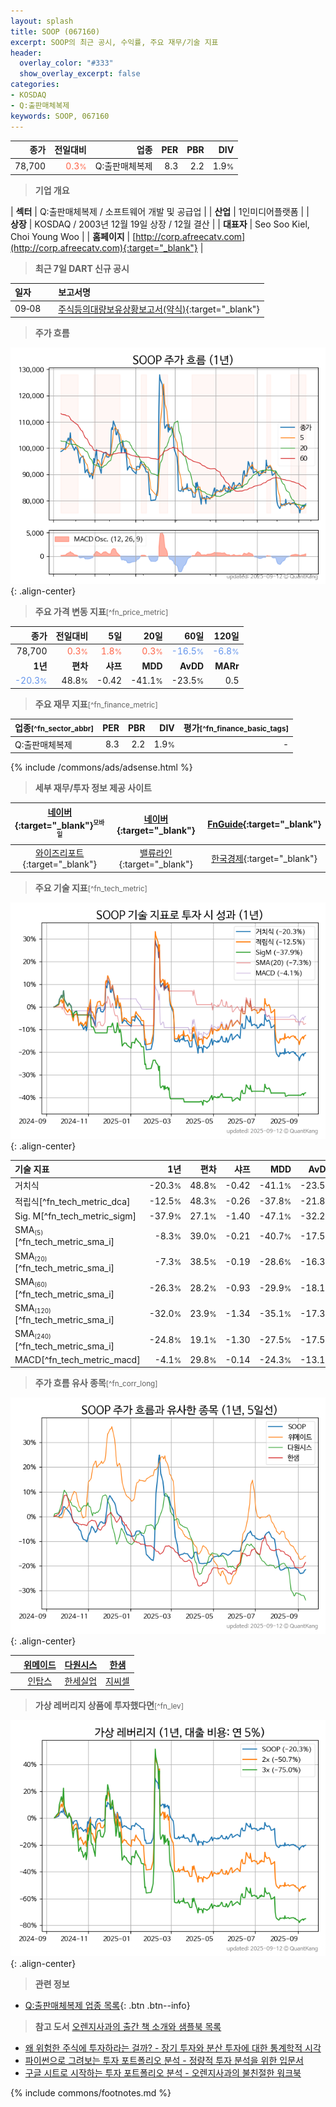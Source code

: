 ```yaml
---
layout: splash
title: SOOP (067160)
excerpt: SOOP의 최근 공시, 수익률, 주요 재무/기술 지표
header:
  overlay_color: "#333"
  show_overlay_excerpt: false
categories:
- KOSDAQ
- Q:출판매체복제
keywords: SOOP, 067160
---
```


| **종가** | **전일대비** | **업종** | **PER** | **PBR** | **DIV** |
| -------: | -----------: | -------: | ------: | ------: | ------: |
| 78,700 | <span style="color: tomato">0.3<small>%</small></span> | Q:출판매체복제 | 8.3 | 2.2 | 1.9<small>%</small> |

<!-- more -->


> **기업 개요**<a id="company"></a>

| <span style="white-space:nowrap;">**섹터**</span> | Q:출판매체복제 / 소프트웨어 개발 및 공급업 |
| <span style="white-space:nowrap;">**산업**</span> | 1인미디어플랫폼 |
| <span style="white-space:nowrap;">**상장**</span> | KOSDAQ / 2003년 12월 19일 상장 / 12월 결산 |
| <span style="white-space:nowrap;">**대표자**</span> | Seo Soo Kiel, Choi Young Woo |
| <span style="white-space:nowrap;">**홈페이지**</span> | [http://corp.afreecatv.com](http://corp.afreecatv.com){:target="_blank"} |


> **최근 7일 DART 신규 공시**<a id="dart"></a>

| **일자** |      | **보고서명** |
| :------- | :--- | :----------- |
| 09&#x2011;08 | | [주식등의대량보유상황보고서(약식)](https://dart.fss.or.kr/dsaf001/main.do?rcpNo=20250908000247){:target="_blank"} |


> **주가 흐름**<a id="price"></a>

![067160](/stock/images/067160.png){: .align-center}


> **주요 가격 변동 지표**<small>[^fn_price_metric]</small>

| **종가** | **전일대비** | **5일** | **20일** | **60일** | **120일** |
| -------: | -----------: | ------: | -------: | -------: | --------: |
| 78,700 | <span style="color: tomato">0.3<small>%</small></span> | <span style="color: tomato">1.8<small>%</small></span> | <span style="color: tomato">0.3<small>%</small></span> | <span style="color: cornflowerblue">-16.5<small>%</small></span> | <span style="color: cornflowerblue">-6.8<small>%</small></span> |
| **1년** | **편차** | **샤프** | **MDD** | **AvDD** | **MARr** |
| <span style="color: cornflowerblue">-20.3<small>%</small></span> | 48.8<small>%</small> | -0.42 | -41.1<small>%</small> | -23.5<small>%</small> | 0.5 |


> **주요 재무 지표**<small>[^fn_finance_metric]</small>

| **업종**<small>[^fn_sector_abbr]</small> | **PER** | **PBR** | **DIV** | **평가**<small>[^fn_finance_basic_tags]</small> |
| :--------------------------------------- | ------: | ------: | ------: | ----------------------------------------------: |
| Q:출판매체복제 | 8.3 | 2.2 | 1.9<small>%</small> | - |



{% include /commons/ads/adsense.html %}

> **세부 재무/투자 정보 제공 사이트**

| [네이버](https://m.stock.naver.com/domestic/stock/067160/finance/summary){:target="_blank"}<sup><small>모바일</small></sup> | [네이버](https://finance.naver.com/item/coinfo.naver?code=067160){:target="_blank"} | [FnGuide](https://comp.fnguide.com/SVO2/ASP/SVD_Invest.asp?gicode=A067160&MenuYn=Y){:target="_blank"} |
| :---: | :---: | :---: |
| [와이즈리포트](https://comp.wisereport.co.kr/company/c1040001.aspx?cmp_cd=067160){:target="_blank"} | [밸류라인](https://www.valueline.co.kr/finance/summary/067160){:target="_blank"} | [한국경제](https://markets.hankyung.com/stock/067160/financial-summary){:target="_blank"} |


> **주요 기술 지표**<small>[^fn_tech_metric]</small>


![067160](/stock/images/067160_tech.png){: .align-center}

| **기술 지표** | **1년** | **편차** | **샤프** | **MDD** | **AvDD** |
| :------------ | ------: | -----------: | -------: | ------: | -------: |
| 거치식 | -20.3<small>%</small> | 48.8<small>%</small> | -0.42 | -41.1<small>%</small> | -23.5<small>%</small> |
| 적립식[^fn_tech_metric_dca] | -12.5<small>%</small> | 48.3<small>%</small> | -0.26 | -37.8<small>%</small> | -21.8<small>%</small> |
| Sig. M[^fn_tech_metric_sigm] | -37.9<small>%</small> | 27.1<small>%</small> | -1.40 | -47.1<small>%</small> | -32.2<small>%</small> |
| SMA<small><sub>(5)</sub></small>[^fn_tech_metric_sma_i] | -8.3<small>%</small> | 39.0<small>%</small> | -0.21 | -40.7<small>%</small> | -17.5<small>%</small> |
| SMA<small><sub>(20)</sub></small>[^fn_tech_metric_sma_i] | -7.3<small>%</small> | 38.5<small>%</small> | -0.19 | -28.6<small>%</small> | -16.3<small>%</small> |
| SMA<small><sub>(60)</sub></small>[^fn_tech_metric_sma_i] | -26.3<small>%</small> | 28.2<small>%</small> | -0.93 | -29.9<small>%</small> | -18.1<small>%</small> |
| SMA<small><sub>(120)</sub></small>[^fn_tech_metric_sma_i] | -32.0<small>%</small> | 23.9<small>%</small> | -1.34 | -35.1<small>%</small> | -17.3<small>%</small> |
| SMA<small><sub>(240)</sub></small>[^fn_tech_metric_sma_i] | -24.8<small>%</small> | 19.1<small>%</small> | -1.30 | -27.5<small>%</small> | -17.5<small>%</small> |
| MACD[^fn_tech_metric_macd] | -4.1<small>%</small> | 29.8<small>%</small> | -0.14 | -24.3<small>%</small> | -13.1<small>%</small> |


> **주가 흐름 유사 종목**<a id="corr"></a><small>[^fn_corr_long]</small>

![067160](/stock/images/067160_corr.png){: .align-center}

|       | [위메이드](/112040/) | [다원시스](/068240/) | [한샘](/009240/) |
| :---: | :------------------------------------: | :------------------------------------: | :------------------------------------: |
|       | [인탑스](/049070/) | [한세실업](/105630/) | [지씨셀](/144510/) |


> **가상 레버리지 상품에 투자했다면**<a id="2x"></a><small>[^fn_lev]</small>

![067160](/stock/images/067160_2x.png){: .align-center}


> **관련 정보**

- [Q:출판매체복제 업종 목록](/stats/sector/kosdaq_업종_출판매체복제_종목/){: .btn .btn--info}

> **참고 도서** [오렌지사과의 출간 책 소개와 샘플북 목록](https://kongdori.tistory.com/691)

- [왜 위험한 주식에 투자하라는 걸까? - 장기 투자와 분산 투자에 대한 통계학적 시각](https://kongdori.tistory.com/421)
- [파이썬으로 그려보는 투자 포트폴리오 분석  - 정량적 투자 분석을 위한 입문서](https://kongdori.tistory.com/643)
- [구글 시트로 시작하는 투자 포트폴리오 분석 - 오렌지사과의 불친절한 워크북](https://kongdori.tistory.com/449)


{% include commons/footnotes.md %}
